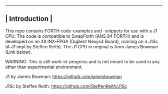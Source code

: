 -------------------------
| Introduction          |
-------------------------

This repo contains FORTH code-examples and -snippets for use with a J1 CPU. The code is compatible to SwapForth (ANS 94 FORTH) and is developed on an XILINX-FPGA (Digilent Nexys4 Board), running on a J1Sc (A J1 impl by Steffen Reith). The J1 CPU in original is from James Bowman (Link below).

WARNING: This is still work-in-progress and is not meant to be used in any other than experimental environment.

J1 by James Bowman:
https://github.com/jamesbowman

J1Sc by Steffen Reith:
https://github.com/SteffenReith/J1Sc
